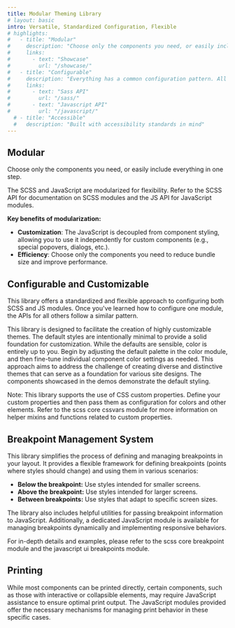 ```yaml
---
title: Modular Theming Library
# layout: basic
intro: Versatile, Standardized Configuration, Flexible
# highlights:
#   - title: "Modular"
#     description: "Choose only the components you need, or easily include everything in one step"
#     links:
#       - text: "Showcase"
#         url: "/showcase/"
#   - title: "Configurable"
#     description: "Everything has a common configuration pattern. All configuration is documented in API documentation"
#     links:
#       - text: "Sass API"
#         url: "/sass/"
#       - text: "Javascript API"
#         url: "/javascript/"
  # - title: "Accessible"
  #   description: "Built with accessibility standards in mind"
---
```


## Modular

Choose only the components you need, or easily include everything in one step.

The SCSS and JavaScript are modularized for flexibility. Refer to the SCSS API for documentation on SCSS modules and the JS API for JavaScript modules.

**Key benefits of modularization:**

- **Customization**: The JavaScript is decoupled from component styling, allowing you to use it independently for custom components (e.g., special popovers, dialogs, etc.).
- **Efficiency**: Choose only the components you need to reduce bundle size and improve performance.

## Configurable and Customizable

This library offers a standardized and flexible approach to configuring both SCSS and JS modules. Once you've learned how to configure one module, the APIs for all others follow a similar pattern.

This library is designed to facilitate the creation of highly customizable themes. The default styles are intentionally minimal to provide a solid foundation for customization. While the defaults are sensible, color is entirely up to you. Begin by adjusting the default palette in the color module, and then fine-tune individual component color settings as needed. This approach aims to address the challenge of creating diverse and distinctive themes that can serve as a foundation for various site designs. The components showcased in the demos demonstrate the default styling. 

Note: This library supports the use of CSS custom properties. Define your custom properties and then pass them as configuration for colors and other elements. Refer to the scss core cssvars module for more information on helper mixins and functions related to custom properties.

## Breakpoint Management System

This library simplifies the process of defining and managing breakpoints in your layout. It provides a flexible framework for defining breakpoints (points where styles should change) and using them in various scenarios:

- **Below the breakpoint:** Use styles intended for smaller screens.
- **Above the breakpoint:** Use styles intended for larger screens.
- **Between breakpoints:** Use styles that adapt to specific screen sizes.

The library also includes helpful utilities for passing breakpoint information to JavaScript. Additionally, a dedicated JavaScript module is available for managing breakpoints dynamically and implementing responsive behaviors.

For in-depth details and examples, please refer to the scss core breakpoint module and the javascript ui breakpoints module.

## Printing

While most components can be printed directly, certain components, such as those with interactive or collapsible elements, may require JavaScript assistance to ensure optimal print output. The JavaScript modules provided offer the necessary mechanisms for managing print behavior in these specific cases.









